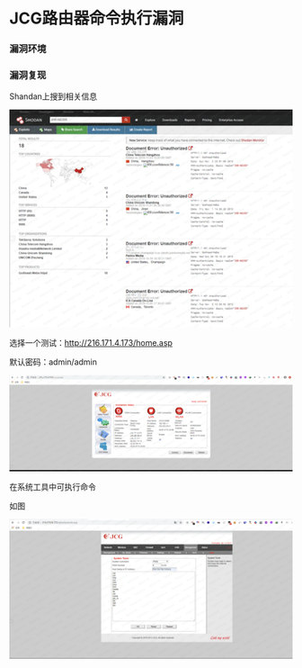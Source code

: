# JCG路由器命令执行漏洞



### 漏洞环境

### 漏洞复现

Shandan上搜到相关信息

![image](resource/JCG%E8%B7%AF%E7%94%B1%E5%99%A8%E5%91%BD%E4%BB%A4%E6%89%A7%E8%A1%8C%E6%BC%8F%E6%B4%9E/media/1-20201014111701466.png)

选择一个测试：http://216.171.4.173/home.asp

默认密码：admin/admin

![image](resource/JCG%E8%B7%AF%E7%94%B1%E5%99%A8%E5%91%BD%E4%BB%A4%E6%89%A7%E8%A1%8C%E6%BC%8F%E6%B4%9E/media/2-20201014111701470.png)

在系统工具中可执行命令

如图

![image](resource/JCG%E8%B7%AF%E7%94%B1%E5%99%A8%E5%91%BD%E4%BB%A4%E6%89%A7%E8%A1%8C%E6%BC%8F%E6%B4%9E/media/3-20201014111701472.png)